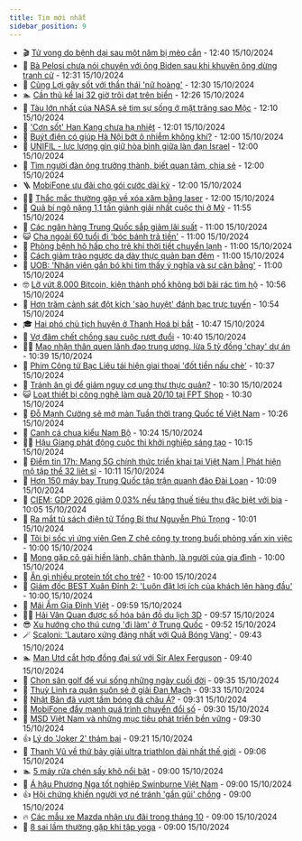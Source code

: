 ```yaml
---
title: Tim mới nhất
sidebar_position: 9
---
```


<!-- vnexpress-tin-moi-nhat:START -->
- 🎬 [Tử vong do bệnh dại sau một năm bị mèo cắn](https://vnexpress.net/tu-vong-do-benh-dai-sau-mot-nam-bi-meo-can-4804495.html) - 12:40 15/10/2024
- 🐎 [Bà Pelosi chưa nói chuyện với ông Biden sau khi khuyên ông dừng tranh cử](https://vnexpress.net/ba-pelosi-chua-noi-chuyen-voi-ong-biden-sau-khi-khuyen-ong-dung-tranh-cu-4804462.html) - 12:31 15/10/2024
- 🦍 [Củng Lợi gây sốt với thần thái &#39;nữ hoàng&#39;](https://vnexpress.net/cung-loi-gay-sot-voi-than-thai-nu-hoang-4804493.html) - 12:30 15/10/2024
- 🏊 [Cần thủ kể lại 32 giờ trôi dạt trên biển](https://vnexpress.net/can-thu-ke-lai-32-gio-troi-dat-tren-bien-4804514.html) - 12:26 15/10/2024
- 🎊 [Tàu lớn nhất của NASA sẽ tìm sự sống ở mặt trăng sao Mộc](https://vnexpress.net/tau-lon-nhat-cua-nasa-se-tim-su-song-o-mat-trang-sao-moc-4804141.html) - 12:10 15/10/2024
- 🎃 [&#39;Cơn sốt&#39; Han Kang chưa hạ nhiệt](https://vnexpress.net/con-sot-han-kang-chua-ha-nhiet-4804336.html) - 12:01 15/10/2024
- 🧰 [Buýt điện có giúp Hà Nội bớt ô nhiễm không khí?](https://vnexpress.net/buyt-dien-co-giup-ha-noi-bot-o-nhiem-khong-khi-4804450.html) - 12:00 15/10/2024
- 🔭 [UNIFIL - lực lượng gìn giữ hòa bình giữa làn đạn Israel](https://vnexpress.net/unifil-luc-luong-gin-giu-hoa-binh-giua-lan-dan-israel-4804178.html) - 12:00 15/10/2024
- 🫶 [Tìm người đàn ông trưởng thành, biết quan tâm, chia sẻ](https://vnexpress.net/tim-nguoi-dan-ong-truong-thanh-biet-quan-tam-chia-se-4804166.html) - 12:00 15/10/2024
- 🪜 [MobiFone ưu đãi cho gói cước dài kỳ](https://vnexpress.net/mobifone-uu-dai-cho-goi-cuoc-dai-ky-4804526.html) - 12:00 15/10/2024
- 👨‍🏫 [Thắc mắc thường gặp về xóa xăm bằng laser](https://vnexpress.net/thac-mac-thuong-gap-ve-xoa-xam-bang-laser-4804402.html) - 12:00 15/10/2024
- 🎊 [Quả bí ngô nặng 1,1 tấn giành giải nhất cuộc thi ở Mỹ](https://vnexpress.net/qua-bi-ngo-nang-1-1-tan-gianh-giai-nhat-cuoc-thi-o-my-4804391.html) - 11:55 15/10/2024
- 🎊 [Các ngân hàng Trung Quốc sắp giảm lãi suất](https://vnexpress.net/cac-ngan-hang-trung-quoc-sap-giam-lai-suat-4804412.html) - 11:00 15/10/2024
- 😺 [Cha ngoài 60 tuổi đi &#39;bóc bánh trả tiền&#39;](https://vnexpress.net/cha-ngoai-60-tuoi-di-boc-banh-tra-tien-4804202.html) - 11:00 15/10/2024
- 🐘 [Phòng bệnh hô hấp cho trẻ khi thời tiết chuyển lạnh](https://vnexpress.net/phong-benh-ho-hap-cho-tre-khi-thoi-tiet-chuyen-lanh-4804499.html) - 11:00 15/10/2024
- 🌁 [Cách giảm trào ngược dạ dày thực quản ban đêm](https://vnexpress.net/cach-giam-trao-nguoc-da-day-thuc-quan-ban-dem-4804259.html) - 11:00 15/10/2024
- 🐲 [UOB: &#39;Nhân viên gắn bó khi tìm thấy ý nghĩa và sự cân bằng&#39;](https://vnexpress.net/uob-nhan-vien-gan-bo-khi-tim-thay-y-nghia-va-su-can-bang-4794239.html) - 11:00 15/10/2024
- 🤓 [Lỡ vứt 8.000 Bitcoin, kiện thành phố không bới bãi rác tìm hộ](https://vnexpress.net/lo-vut-8-000-bitcoin-kien-thanh-pho-khong-boi-bai-rac-tim-ho-4804489.html) - 10:56 15/10/2024
- 💪 [Hơn trăm cảnh sát đột kích &#39;sào huyệt&#39; đánh bạc trực tuyến](https://vnexpress.net/hon-tram-canh-sat-dot-kich-sao-huyet-danh-bac-truc-tuyen-4804497.html) - 10:54 15/10/2024
- 🎓 [Hai phó chủ tịch huyện ở Thanh Hoá bị bắt](https://vnexpress.net/hai-pho-chu-tich-huyen-o-thanh-hoa-bi-bat-4804509.html) - 10:47 15/10/2024
- 🫣 [Vợ đâm chết chồng sau cuộc rượt đuổi](https://vnexpress.net/vo-dam-chet-chong-sau-cuoc-ruot-duoi-4804457.html) - 10:40 15/10/2024
- 🧑‍💻 [Mạo nhận thân quen lãnh đạo trung ương, lừa 5 tỷ đồng &#39;chạy&#39; dự án](https://vnexpress.net/mao-nhan-than-quen-lanh-dao-trung-uong-lua-5-ty-dong-chay-du-an-4804459.html) - 10:39 15/10/2024
- 🐲 [Phim Công tử Bạc Liêu tái hiện giai thoại &#39;đốt tiền nấu chè&#39;](https://vnexpress.net/phim-cong-tu-bac-lieu-tai-hien-giai-thoai-dot-tien-nau-che-4804510.html) - 10:37 15/10/2024
- 🌝 [Tránh ăn gì để giảm nguy cơ ung thư thực quản?](https://vnexpress.net/tranh-an-gi-de-giam-nguy-co-ung-thu-thuc-quan-4804413.html) - 10:30 15/10/2024
- 😺 [Loạt thiết bị công nghệ làm quà 20/10 tại FPT Shop](https://vnexpress.net/loat-thiet-bi-cong-nghe-lam-qua-20-10-tai-fpt-shop-4804503.html) - 10:30 15/10/2024
- 🐎 [Đỗ Mạnh Cường sẽ mở màn Tuần thời trang Quốc tế Việt Nam](https://vnexpress.net/do-manh-cuong-se-mo-man-tuan-thoi-trang-quoc-te-viet-nam-4804445.html) - 10:26 15/10/2024
- 🎡 [Canh cá chua kiểu Nam Bộ](https://vnexpress.net/canh-ca-chua-kieu-nam-bo-4804417.html) - 10:24 15/10/2024
- 👨‍🏫 [Hậu Giang phát động cuộc thi khởi nghiệp sáng tạo](https://vnexpress.net/hau-giang-phat-dong-cuoc-thi-khoi-nghiep-sang-tao-4804403.html) - 10:15 15/10/2024
- 🦆 [Điểm tin 17h: Mạng 5G chính thức triển khai tại Việt Nam | Phát hiện mộ tập thể 32 liệt sĩ](https://vnexpress.net/diem-tin-17h-mang-5g-chinh-thuc-trien-khai-tai-viet-nam-phat-hien-mo-tap-the-32-liet-si-4804504.html) - 10:11 15/10/2024
- 🚦 [Hơn 150 máy bay Trung Quốc tập trận quanh đảo Đài Loan](https://vnexpress.net/hon-150-may-bay-trung-quoc-tap-tran-quanh-dao-dai-loan-4804293.html) - 10:09 15/10/2024
- 💫 [CIEM: GDP 2026 giảm 0,03% nếu tăng thuế tiêu thụ đặc biệt với bia](https://vnexpress.net/ciem-gdp-2026-giam-0-03-neu-tang-thue-tieu-thu-dac-biet-voi-bia-4804444.html) - 10:05 15/10/2024
- 🎉 [Ra mắt tủ sách điện tử Tổng Bí thư Nguyễn Phú Trọng](https://vnexpress.net/ra-mat-tu-sach-dien-tu-tong-bi-thu-nguyen-phu-trong-4804347.html) - 10:01 15/10/2024
- 🌋 [Tôi bị sốc vì ứng viên Gen Z chê công ty trong buổi phỏng vấn xin việc](https://vnexpress.net/toi-bi-soc-vi-ung-vien-gen-z-che-cong-ty-trong-buoi-phong-van-xin-viec-4804431.html) - 10:00 15/10/2024
- 🤖 [Mong gặp cô gái hiền lành, chân thành, là người của gia đình](https://vnexpress.net/mong-gap-co-gai-hien-lanh-chan-thanh-la-nguoi-cua-gia-dinh-4804165.html) - 10:00 15/10/2024
- 🦏 [Ăn gì nhiều protein tốt cho trẻ?](https://vnexpress.net/an-gi-nhieu-protein-tot-cho-tre-4804414.html) - 10:00 15/10/2024
- 🦩 [Giám đốc BEST Xuân Đỉnh 2: &#39;Luôn đặt lợi ích của khách lên hàng đầu&#39;](https://vnexpress.net/giam-doc-best-xuan-dinh-2-luon-dat-loi-ich-cua-khach-len-hang-dau-4804395.html) - 10:00 15/10/2024
- 👺 [Mái Ấm Gia Đình Việt](https://vnexpress.net/mai-am-gia-dinh-viet-4804487.html) - 09:59 15/10/2024
- 🧑‍🏫 [Hải Vân Quan được số hóa bản đồ du lịch 3D](https://vnexpress.net/hai-van-quan-duoc-so-hoa-ban-do-du-lich-3d-4804346.html) - 09:57 15/10/2024
- 😎 [Xu hướng cho thú cưng &#39;đi làm&#39; ở Trung Quốc](https://vnexpress.net/xu-huong-cho-thu-cung-di-lam-o-trung-quoc-4804373.html) - 09:52 15/10/2024
- 🪄 [Scaloni: &#39;Lautaro xứng đáng nhất với Quả Bóng Vàng&#39;](https://vnexpress.net/scaloni-lautaro-xung-dang-nhat-voi-qua-bong-vang-4804419.html) - 09:43 15/10/2024
- 🏊 [Man Utd cắt hợp đồng đại sứ với Sir Alex Ferguson](https://vnexpress.net/man-utd-cat-hop-dong-dai-su-voi-sir-alex-ferguson-4804449.html) - 09:40 15/10/2024
- 💃 [Chọn sân golf để vui sống những ngày cuối đời](https://vnexpress.net/chon-san-golf-de-vui-song-nhung-ngay-cuoi-doi-4804464.html) - 09:35 15/10/2024
- 🦆 [Thuỳ Linh ra quân suôn sẻ ở giải Đan Mạch](https://vnexpress.net/thuy-linh-ra-quan-suon-se-o-giai-dan-mach-4804461.html) - 09:33 15/10/2024
- 🎊 [Nhật Bản đã vượt tầm bóng đá châu Á?](https://vnexpress.net/nhat-ban-da-vuot-tam-bong-da-chau-a-4804435.html) - 09:31 15/10/2024
- 👺 [MobiFone đẩy mạnh quá trình chuyển đổi số](https://vnexpress.net/mobifone-day-manh-qua-trinh-chuyen-doi-so-4804454.html) - 09:30 15/10/2024
- 🎡 [MSD Việt Nam và những mục tiêu phát triển bền vững](https://vnexpress.net/msd-viet-nam-va-nhung-muc-tieu-phat-trien-ben-vung-4796404.html) - 09:30 15/10/2024
- 👍 [Lý do &#39;Joker 2&#39; thảm bại](https://vnexpress.net/ly-do-joker-2-tham-bai-4803802.html) - 09:21 15/10/2024
- 🐎 [Thanh Vũ về thứ bảy giải ultra triathlon dài nhất thế giới](https://vnexpress.net/thanh-vu-ve-thu-bay-giai-ultra-triathlon-dai-nhat-the-gioi-4804447.html) - 09:06 15/10/2024
- 🏊 [5 máy rửa chén sấy khô nổi bật](https://vnexpress.net/5-may-rua-chen-say-kho-noi-bat-4803876.html) - 09:00 15/10/2024
- 🦩 [Á hậu Phương Nga tốt nghiệp Swinburne Việt Nam](https://vnexpress.net/a-hau-phuong-nga-tot-nghiep-swinburne-viet-nam-4804378.html) - 09:00 15/10/2024
- 👍 [Hội chứng khiến người vợ né tránh &#39;gần gũi&#39; chồng](https://vnexpress.net/hoi-chung-khien-nguoi-vo-ne-tranh-gan-gui-chong-4804376.html) - 09:00 15/10/2024
- 🔥 [Các mẫu xe Mazda nhận ưu đãi trong tháng 10](https://vnexpress.net/cac-mau-xe-mazda-nhan-uu-dai-trong-thang-10-4804285.html) - 09:00 15/10/2024
- 💄 [8 sai lầm thường gặp khi tập yoga](https://vnexpress.net/8-sai-lam-thuong-gap-khi-tap-yoga-4804264.html) - 09:00 15/10/2024<!-- vnexpress-tin-moi-nhat:END -->
